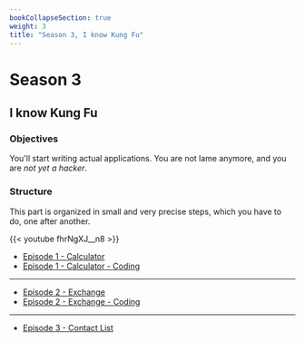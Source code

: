 ```yaml
---
bookCollapseSection: true
weight: 3
title: "Season 3, I know Kung Fu"
---
```


# Season 3
## I know Kung Fu

### Objectives

You'll start writing actual applications. You are not lame anymore, and you are *not yet a hacker*.

### Structure

This part is organized in small and very precise steps, which you have to do, one after another. 

{{< youtube fhrNgXJ__n8 >}}

- [Episode 1 - Calculator](./episode_1/)
- [Episode 1 - Calculator - Coding](./episode_1_coding/)
---
- [Episode 2 - Exchange](./episode_2/)
- [Episode 2 - Exchange - Coding](./episode_2_coding/)
---
- [Episode 3 - Contact List](./episode_3/)
